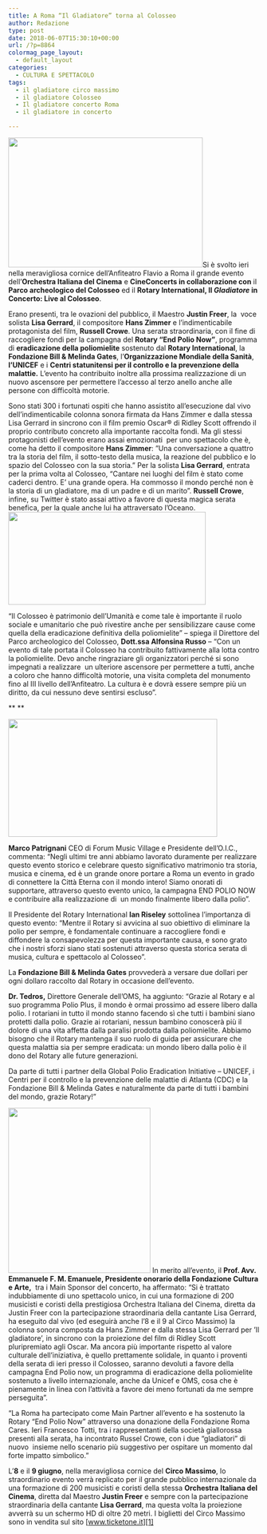 ```yaml
---
title: A Roma “Il Gladiatore” torna al Colosseo
author: Redazione
type: post
date: 2018-06-07T15:30:10+00:00
url: /?p=8864
colormag_page_layout:
  - default_layout
categories:
  - CULTURA E SPETTACOLO
tags:
  - il gladiatore circo massimo
  - il gladiatore Colosseo
  - Il gladiatore concerto Roma
  - il gladiatore in concerto

---
```

<img decoding="async" loading="lazy" class=" wp-image-8866 alignleft" src="https://progressonline.it/wp-content/uploads/2018/06/Maratona-di-Roma-Colosseo-300x200.jpg" alt="" width="390" height="260" />Si è svolto ieri nella meravigliosa cornice dell’Anfiteatro Flavio a Roma il grande evento dell’**Orchestra Italiana del Cinema** e **CineConcerts in collaborazione con** il **Parco archeologico del Colosseo** ed il **Rotary International, Il _Gladiatore_ in Concerto: Live al Colosseo**.

Erano presenti, tra le ovazioni del pubblico, il Maestro **Justin Freer**, la  voce solista **Lisa Gerrard**, il compositore **Hans Zimmer** e l’indimenticabile protagonista del film, **Russell Crowe**. Una serata straordinaria, con il fine di raccogliere fondi per la campagna del **Rotary “End Polio Now”**, programma di **eradicazione della poliomielite** sostenuto dal **Rotary International**, la **Fondazione Bill & Melinda Gates**, l&#8217;**Organizzazione Mondiale della Sanità**, **l&#8217;UNICEF** e i **Centri statunitensi per il controllo e la prevenzione della malattie.** L’evento ha contribuito inoltre alla prossima realizzazione di un nuovo ascensore per permettere l’accesso al terzo anello anche alle persone con difficoltà motorie.

Sono stati 300 i fortunati ospiti che hanno assistito all’esecuzione dal vivo dell’indimenticabile colonna sonora firmata da Hans Zimmer e dalla stessa Lisa Gerrard in sincrono con il film premio Oscar® di Ridley Scott offrendo il proprio contributo concreto alla importante raccolta fondi. Ma gli stessi protagonisti dell’evento erano assai emozionati  per uno spettacolo che è, come ha detto il compositore **Hans Zimmer**: ”Una conversazione a quattro tra la storia del film, il sotto-testo della musica, la reazione del pubblico e lo spazio del Colosseo con la sua storia.” Per la solista **Lisa Gerrard**, entrata per la prima volta al Colosseo, “Cantare nei luoghi del film è stato come caderci dentro. E’ una grande opera. Ha commosso il mondo perché non è la storia di un gladiatore, ma di un padre e di un marito”. **Russell Crowe**, infine, su Twitter è stato assai attivo a favore di questa magica serata benefica, per la quale anche lui ha attraversato l’Oceano.<img decoding="async" loading="lazy" class=" wp-image-8870 alignright" src="https://progressonline.it/wp-content/uploads/2018/06/crowe-300x141.jpg" alt="" width="396" height="186" />

“Il Colosseo è patrimonio dell’Umanità e come tale è importante il ruolo sociale e umanitario che può rivestire anche per sensibilizzare cause come quella della eradicazione definitiva della poliomielite” – spiega il Direttore del Parco archeologico del Colosseo, **Dott.ssa Alfonsina Russo** &#8211; “Con un evento di tale portata il Colosseo ha contribuito fattivamente alla lotta contro la poliomielite. Devo anche ringraziare gli organizzatori perché si sono impegnati a realizzare  un ulteriore ascensore per permettere a tutti, anche a coloro che hanno difficoltà motorie, una visita completa del monumento fino al III livello dell’Anfiteatro. La cultura è e dovrà essere sempre più un diritto, da cui nessuno deve sentirsi escluso”.

** **

**<img decoding="async" loading="lazy" class=" wp-image-8868 alignleft" src="https://progressonline.it/wp-content/uploads/2018/06/ccab141e5fd84620be44b1769b6c4736-k2dH-896x504@Gazzetta-Web-300x169.jpg" alt="" width="419" height="236" />**

**Marco Patrignani** CEO di Forum Music Village e Presidente dell’O.I.C., commenta: “Negli ultimi tre anni abbiamo lavorato duramente per realizzare questo evento storico e celebrare questo significativo matrimonio tra storia, musica e cinema, ed è un grande onore portare a Roma un evento in grado di connettere la Città Eterna con il mondo intero! Siamo onorati di supportare, attraverso questo evento unico, la campagna END POLIO NOW e contribuire alla realizzazione di  un mondo finalmente libero dalla polio”.

Il Presidente del Rotary International **Ian Riseley** sottolinea l’importanza di questo evento: &#8220;Mentre il Rotary si avvicina al suo obiettivo di eliminare la polio per sempre, è fondamentale continuare a raccogliere fondi e diffondere la consapevolezza per questa importante causa, e sono grato che i nostri sforzi siano stati sostenuti attraverso questa storica serata di musica, cultura e spettacolo al Colosseo&#8221;.

La **Fondazione Bill & Melinda Gates** provvederà a versare due dollari per ogni dollaro raccolto dal Rotary in occasione dell’evento.

**Dr. Tedros,** Direttore Generale dell’OMS, ha aggiunto: “Grazie al Rotary e al suo programma Polio Plus, il mondo è ormai prossimo ad essere libero dalla polio. I rotariani in tutto il mondo stanno facendo sì che tutti i bambini siano protetti dalla polio. Grazie ai rotariani, nessun bambino conoscerà più il dolore di una vita affetta dalla paralisi prodotta dalla poliomielite. Abbiamo bisogno che il Rotary mantenga il suo ruolo di guida per assicurare che questa malattia sia per sempre eradicata: un mondo libero dalla polio è il dono del Rotary alle future generazioni.

Da parte di tutti i partner della Global Polio Eradication Initiative – UNICEF, i Centri per il controllo e la prevenzione delle malattie di Atlanta (CDC) e la Fondazione Bill & Melinda Gates e naturalmente da parte di tutti i bambini del mondo, grazie Rotary!”

<img decoding="async" loading="lazy" class=" wp-image-8871 alignright" src="https://progressonline.it/wp-content/uploads/2018/06/SD140502-257x300.jpg" alt="" width="285" height="331" /> In merito all’evento, il **Prof. Avv. Emmanuele F. M. Emanuele, Presidente onorario della Fondazione Cultura e Arte,**  tra i Main Sponsor del concerto, ha affermato: “Si è trattato indubbiamente di uno spettacolo unico, in cui una formazione di 200 musicisti e coristi della prestigiosa Orchestra Italiana del Cinema, diretta da Justin Freer con la partecipazione straordinaria della cantante Lisa Gerrard, ha eseguito dal vivo (ed eseguirà anche l’8 e il 9 al Circo Massimo) la colonna sonora composta da Hans Zimmer e dalla stessa Lisa Gerrard per ’Il gladiatore’, in sincrono con la proiezione del film di Ridley Scott pluripremiato agli Oscar. Ma ancora più importante rispetto al valore culturale dell’iniziativa, è quello prettamente solidale, in quanto i proventi della serata di ieri presso il Colosseo, saranno devoluti a favore della campagna End Polio now, un programma di eradicazione della poliomielite sostenuto a livello internazionale, anche da Unicef e OMS, cosa che è pienamente in linea con l’attività a favore dei meno fortunati da me sempre perseguita”.

“La Roma ha partecipato come Main Partner all’evento e ha sostenuto la Rotary “End Polio Now” attraverso una donazione della Fondazione Roma Cares. Ieri Francesco Totti, tra i rappresentanti della società giallorossa presenti alla serata, ha incontrato Russel Crowe, con i due “gladiatori” di nuovo  insieme nello scenario più suggestivo per ospitare un momento dal forte impatto simbolico.”

L&#8217;**8** e il **9 giugno**, nella meravigliosa cornice del **Circo Massimo**, lo straordinario evento verrà replicato per il grande pubblico internazionale da una formazione di 200 musicisti e coristi della stessa **Orchestra** **Italiana del Cinema**, diretta dal Maestro **Justin Freer** e sempre con la partecipazione straordinaria della cantante **Lisa Gerrard**, ma questa volta la proiezione avverrà su un schermo HD di oltre 20 metri. I biglietti del Circo Massimo sono in vendita sul sito [www.ticketone.it][1]

 [1]: https://www.ticketone.it